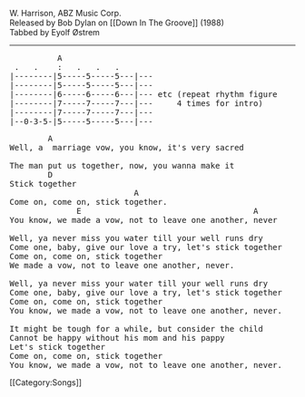 W. Harrison, ABZ Music Corp.<br>
Released by Bob Dylan on [[Down In The Groove]] (1988)<br>
Tabbed by Eyolf Østrem

----
<pre class="tab">
          A
 .   .    :   .   .   .
|--------|5-----5-----5---|---
|--------|5-----5-----5---|---
|--------|6-----6-----6---|--- etc (repeat rhythm figure
|--------|7-----7-----7---|---     4 times for intro)
|--------|7-----7-----7---|---
|--0-3-5-|5-----5-----5---|---
</pre>

<pre class="verse">
        A
Well, a  marriage vow, you know, it's very sacred

The man put us together, now, you wanna make it
        D
Stick together
                          A
Come on, come on, stick together.
              E                                    A
You know, we made a vow, not to leave one another, never

Well, ya never miss you water till your well runs dry
Come one, baby, give our love a try, let's stick together
Come on, come on, stick together
We made a vow, not to leave one another, never.

Well, ya never miss your water till your well runs dry
Come one, baby, give our love a try, let's stick together
Come on, come on, stick together
You know, we made a vow, not to leave one another, never.

It might be tough for a while, but consider the child
Cannot be happy without his mom and his pappy
Let's stick together
Come on, come on, stick together
You know, we made a vow, not to leave one another, never.
</pre>

[[Category:Songs]]